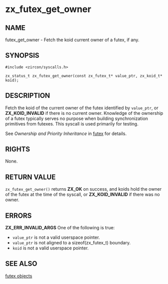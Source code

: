 # zx_futex_get_owner

## NAME

<!-- Updated by update-docs-from-abigen, do not edit. -->

futex_get_owner - Fetch the koid current owner of a futex, if any.

## SYNOPSIS

<!-- Updated by update-docs-from-abigen, do not edit. -->

```
#include <zircon/syscalls.h>

zx_status_t zx_futex_get_owner(const zx_futex_t* value_ptr, zx_koid_t* koid);
```

## DESCRIPTION

Fetch the koid of the current owner of the futex identified by `value_ptr`, or
**ZX_KOID_INVALID** if there is no current owner.  Knowledge of the ownership of
a futex typically serves no purpose when building synchronization primitives
from futexes.  This syscall is used primarily for testing.

See *Ownership and Priority Inheritance* in [futex](../objects/futex.md) for
details.

## RIGHTS

<!-- Updated by update-docs-from-abigen, do not edit. -->

None.

## RETURN VALUE

`zx_futex_get_owner()` returns **ZX_OK** on success, and koids hold the owner of
the futex at the time of the syscall, or **ZX_KOID_INVALID** if there was no
owner.

## ERRORS

**ZX_ERR_INVALID_ARGS**  One of the following is true:
+ `value_ptr` is not a valid userspace pointer.
+ `value_ptr` is not aligned to a sizeof(zx_futex_t) boundary.
+ `koid` is not a valid userspace pointer.

## SEE ALSO

[futex objects](../objects/futex.md)
